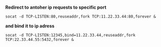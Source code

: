 **Redirect to antoher ip requests to specific port**

```
socat -d TCP-LISTEN:80,reuseaddr,fork TCP:11.22.33.44:80,forever &
```

**and bind it to ip adress**

```
socat -d TCP-LISTEN:12345,bind=11.22.33.44,reuseaddr,fork TCP:22.33.44.55:5432,forever &
```